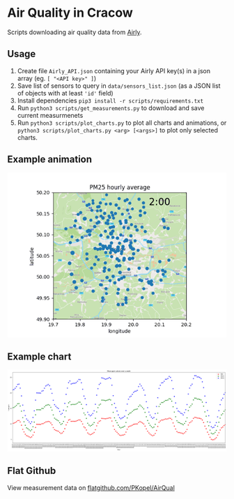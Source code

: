 # Air Quality in Cracow

Scripts downloading air quality data from [Airly](https://developer.airly.org/en).

## Usage

1. Create file `Airly_API.json` containing your Airly API key(s) in a json array (eg. `[ "<API key>" ]`)
2. Save list of sensors to query in `data/sensors_list.json` (as a JSON list of objects with at least `'id'` field)
3. Install dependencies `pip3 install -r scripts/requirements.txt`
4. Run `python3 scripts/get_measurements.py` to download and save current measurmenets
5. Run `python3 scripts/plot_charts.py` to plot all charts and animations, or `python3 scripts/plot_charts.py <arg> [<args>]` to plot only selected charts.

## Example animation

![PM25 animation](charts/PM25_avg_by_h.gif)

## Example chart

![Avg ppm over week](charts/ppm_to_hour_week.png)

## Flat Github

View measurement data on [flatgithub.com/PKopel/AirQual](https://flatgithub.com/PKopel/AirQual)

